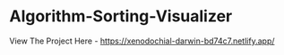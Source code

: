 # Algorithm-Sorting-Visualizer

View The Project Here - https://xenodochial-darwin-bd74c7.netlify.app/
